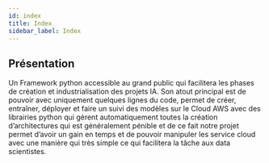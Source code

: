 ```yaml
---
id: index
title: Index
sidebar_label: Index
---
```


## Présentation

Un Framework python accessible au grand public qui facilitera les phases de création et industrialisation des projets IA. Son atout principal est de pouvoir avec uniquement quelques lignes du code, permet de créer, entraîner, déployer et faire un suivi des modèles sur le Cloud AWS avec des librairies python qui gèrent automatiquement toutes la création d’architectures qui est généralement pénible et de ce fait notre projet permet d’avoir un gain en temps et de pouvoir manipuler les service cloud avec une manière qui très simple ce qui facilitera la tâche aux data scientistes.
